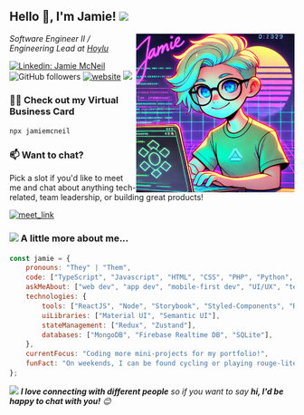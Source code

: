<h2>Hello 👋, I'm Jamie! <img src="https://media.giphy.com/media/12oufCB0MyZ1Go/giphy.gif" width="50"></h2>
<img align='right' src="https://raw.githubusercontent.com/mcneiljv/mcneiljv/refs/heads/main/assets/images/jamie-synthwave.webp" width="280">
<p><em>Software Engineer II / Engineering Lead at <a href="https://hoylu.com/">Hoylu</a>
</em></p>

[![Linkedin: Jamie McNeil](https://img.shields.io/badge/-Jamie%20McNeil-blue?style=flat-square&logo=Linkedin&logoColor=white&link=https://www.linkedin.com/in/jamiemcneil/)](https://www.linkedin.com/in/jamiemcneil/)
![GitHub followers](https://img.shields.io/github/followers/mcneiljv?label=Follow&style=social)
[![website](https://img.shields.io/badge/Website-46a2f1.svg?&style=flat-square&logo=Google-Chrome&logoColor=white&link=https://www.jamievmcneil.io)](https://www.jamievmcneil.io)
![](https://visitor-badge.glitch.me/badge?page_id=jamievmcneil.jamievmcneil)

### 🧑‍💻 Check out my Virtual Business Card
```bash
npx jamiemcneil
```

### 📫 Want to chat?

Pick a slot if you'd like to meet me and chat about anything tech-related, team leadership, or building great products!

<a href="https://calendly.com/jamievmcneil/30min" target="_blank"><img width="498" alt="meet_link" src="https://user-images.githubusercontent.com/15426564/144297439-f530f383-e73e-41e0-9914-a9b7d3f432e5.png"></a>

### <img src="https://media.giphy.com/media/VgCDAzcKvsR6OM0uWg/giphy.gif" width="50"> A little more about me...  

```javascript
const jamie = {
    pronouns: "They" | "Them",
    code: ["TypeScript", "Javascript", "HTML", "CSS", "PHP", "Python", "Kotlin"],
    askMeAbout: ["web dev", "app dev", "mobile-first dev", "UI/UX", "tech trends"],
    technologies: {
        tools: ["ReactJS", "Node", "Storybook", "Styled-Components", "React Native", "Svelte", "Jest", "Docker"],
        uiLibraries: ["Material UI", "Semantic UI"],
        stateManagement: ["Redux", "Zustand"],
        databases: ["MongoDB", "Firebase Realtime DB", "SQLite"],
    },
    currentFocus: "Coding more mini-projects for my portfolio!",
    funFact: "On weekends, I can be found cycling or playing rouge-lites (Balatro is my current favorite 🃏)."
};
```

<img src="https://media.giphy.com/media/LnQjpWaON8nhr21vNW/giphy.gif" width="60"> <em><b>I love connecting with different people</b> so if you want to say <b>hi, I'd be happy to chat with you!</b> 😊</em>

